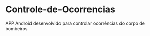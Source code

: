 # Controle-de-Ocorrencias
APP Android desenvolvido para controlar ocorrências do corpo de bombeiros
